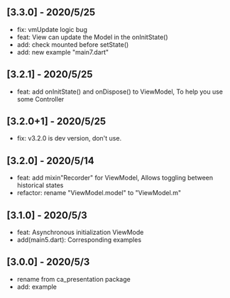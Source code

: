 ## [3.3.0] - 2020/5/25
* fix: vmUpdate logic bug
* feat: View can update the Model in the onInitState()
* add: check mounted before setState()
* add: new example "main7.dart"

## [3.2.1] - 2020/5/25
* feat: add onInitState() and onDispose() to ViewModel, To help you use some Controller

## [3.2.0+1] - 2020/5/25
* fix: v3.2.0 is dev version, don't use.

## [3.2.0] - 2020/5/14
* feat: add mixin"Recorder" for ViewModel, Allows toggling between historical states
* refactor: rename "ViewModel.model" to "ViewModel.m"

## [3.1.0] - 2020/5/3

* feat: Asynchronous initialization ViewMode
* add(main5.dart): Corresponding examples

## [3.0.0] - 2020/5/3

* rename from ca_presentation package
* add: example
